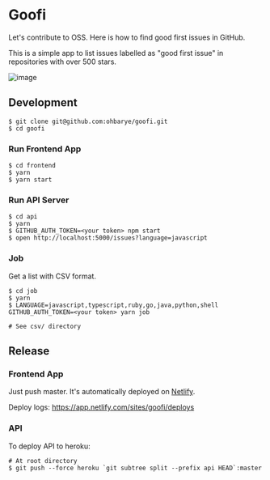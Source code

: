 # Goofi

Let's contribute to OSS. Here is how to find good first issues in GitHub.

This is a simple app to list issues labelled as "good first issue" in repositories with over 500 stars.

![image](https://user-images.githubusercontent.com/1811616/42405589-0130aafc-81d4-11e8-967a-e665a04ecb9c.png)

## Development

```shell
$ git clone git@github.com:ohbarye/goofi.git
$ cd goofi
```

### Run Frontend App

```shell
$ cd frontend
$ yarn
$ yarn start
```

### Run API Server

```shell
$ cd api
$ yarn
$ GITHUB_AUTH_TOKEN=<your token> npm start
$ open http://localhost:5000/issues?language=javascript
```

### Job

Get a list with CSV format.

```shell
$ cd job
$ yarn
$ LANGUAGE=javascript,typescript,ruby,go,java,python,shell GITHUB_AUTH_TOKEN=<your token> yarn job

# See csv/ directory
```

## Release

### Frontend App

Just push master. It's automatically deployed on [Netlify](https://app.netlify.com/).

Deploy logs: https://app.netlify.com/sites/goofi/deploys

### API

To deploy API to heroku:

```shell
# At root directory
$ git push --force heroku `git subtree split --prefix api HEAD`:master
```
